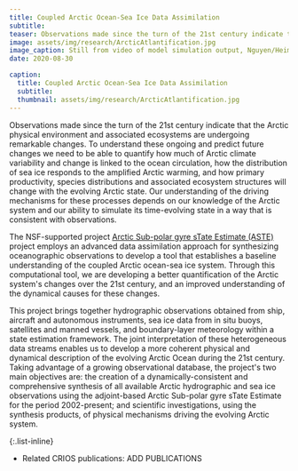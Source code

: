 ```yaml
---
title: Coupled Arctic Ocean-Sea Ice Data Assimilation
subtitle: 
teaser: Observations made since the turn of the 21st century indicate that the Arctic physical environment and associated ecosystems are undergoing remarkable changes. To understand these ongoing and predict future changes we need to be able to quantify how much of Arctic climate variability and change is linked to the ocean circulation, ...
image: assets/img/research/ArcticAtlantification.jpg
image_caption: Still from video of model simulation output, Nguyen/Heimbach and Greg Foss, TACC, UT Austin, <em>Arctic Atlantification</em>, 2018.
date: 2020-08-30

caption:
  title: Coupled Arctic Ocean-Sea Ice Data Assimilation
  subtitle: 
  thumbnail: assets/img/research/ArcticAtlantification.jpg
---
```

Observations made since the turn of the 21st century indicate that the Arctic physical environment and associated ecosystems are undergoing remarkable changes. To understand these ongoing and predict future changes we need to be able to quantify how much of Arctic climate variability and change is linked to the ocean circulation, how the distribution of sea ice responds to the amplified Arctic warming, and how primary productivity, species distributions and associated ecosystem structures will change with the evolving Arctic state. Our understanding of the driving mechanisms for these processes depends on our knowledge of the Arctic system and our ability to simulate its time-evolving state in a way that is consistent with observations. 

The NSF-supported project [Arctic Sub-polar gyre sTate Estimate (ASTE)](https://www.nsf.gov/awardsearch/showAward?AWD_ID=1118473) project employs an advanced data assimilation approach for synthesizing oceanographic observations to develop a tool that establishes a baseline understanding of the coupled Arctic ocean-sea ice system. Through this computational tool, we are developing a better quantification of the Arctic system's changes over the 21st century, and an improved understanding of the dynamical causes for these changes. 

This project brings together hydrographic observations obtained from ship, aircraft and autonomous instruments, sea ice data from in situ buoys, satellites and manned vessels, and boundary-layer meteorology within a state estimation framework. The joint interpretation of these heterogeneous data streams enables us to develop a more coherent physical and dynamical description of the evolving Arctic Ocean during the 21st century. Taking advantage of a growing observational database, the project's two main objectives are: the creation of a dynamically-consistent and comprehensive synthesis of all available Arctic hydrographic and sea ice observations using the adjoint-based Arctic Sub-polar gyre sTate Estimate for the period 2002-present; and scientific investigations, using the synthesis products, of physical mechanisms driving the evolving Arctic system.

{:.list-inline}
- Related CRIOS publications: ADD PUBLICATIONS

